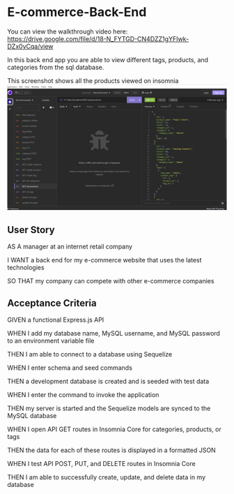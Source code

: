 # E-commerce-Back-End

You can view the walkthrough video here: https://drive.google.com/file/d/18-N_FYTGD-CN4DZZ1gYFIwk-DZx0vCqa/view

In this back end app you are able to view different tags, products, and categories from the sql database. 

This screenshot shows all the products viewed on insomnia 
![screenshot](getallproducts.jpg)

## User Story 
AS A manager at an internet retail company

I WANT a back end for my e-commerce website that uses the latest technologies

SO THAT my company can compete with other e-commerce companies

## Acceptance Criteria 
GIVEN a functional Express.js API

WHEN I add my database name, MySQL username, and MySQL password to an environment variable file

THEN I am able to connect to a database using Sequelize

WHEN I enter schema and seed commands

THEN a development database is created and is seeded with test data

WHEN I enter the command to invoke the application

THEN my server is started and the Sequelize models are synced to the MySQL database

WHEN I open API GET routes in Insomnia Core for categories, products, or tags

THEN the data for each of these routes is displayed in a formatted JSON

WHEN I test API POST, PUT, and DELETE routes in Insomnia Core

THEN I am able to successfully create, update, and delete data in my database

